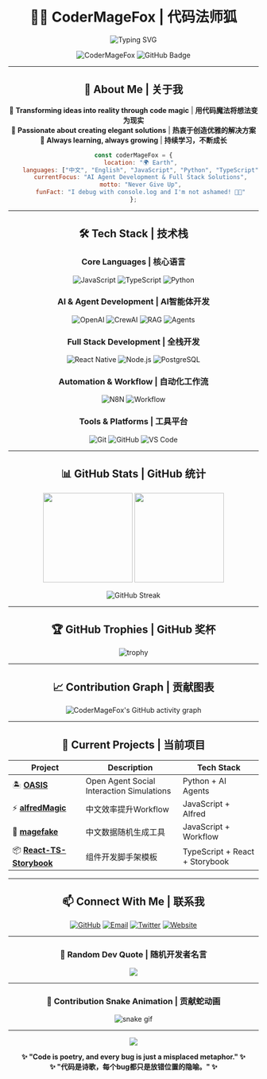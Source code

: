 <div align="center">
  
# 🧙‍♂️ CoderMageFox | 代码法师狐 
  
<img src="https://readme-typing-svg.herokuapp.com?font=Fira+Code&size=30&duration=3000&pause=1000&color=36BCF7FF&center=true&vCenter=true&width=600&lines=Welcome+to+my+magical+coding+world!;%E6%AC%A2%E8%BF%8E%E6%9D%A5%E5%88%B0%E6%88%91%E7%9A%84%E9%AD%94%E6%B3%95%E7%BC%96%E7%A8%8B%E4%B8%96%E7%95%8C!;Full+Stack+Developer;%E5%85%A8%E6%A0%88%E5%BC%80%E5%8F%91%E8%80%85;Open+Source+Enthusiast;%E5%BC%80%E6%BA%90%E7%88%B1%E5%A5%BD%E8%80%85" alt="Typing SVG" />

<p align="center">
  <img src="https://komarev.com/ghpvc/?username=CoderMageFox&label=Profile%20views&color=0e75b6&style=flat" alt="CoderMageFox" /> 
  <img src="https://img.shields.io/github/followers/CoderMageFox?label=Followers&style=social" alt="GitHub Badge">
</p>

---

## 🚀 About Me | 关于我

🔮 **Transforming ideas into reality through code magic** | **用代码魔法将想法变为现实**  
🌟 **Passionate about creating elegant solutions** | **热衷于创造优雅的解决方案**  
🎯 **Always learning, always growing** | **持续学习，不断成长**  

```javascript
const coderMageFox = {
    location: "🌍 Earth",
    languages: ["中文", "English", "JavaScript", "Python", "TypeScript"],
    currentFocus: "AI Agent Development & Full Stack Solutions",
    motto: "Never Give Up",
    funFact: "I debug with console.log and I'm not ashamed! 🐛✨"
};
```

---

## 🛠️ Tech Stack | 技术栈

<div align="center">

### Core Languages | 核心语言
![JavaScript](https://img.shields.io/badge/-JavaScript-F7DF1E?style=for-the-badge&logo=javascript&logoColor=black)
![TypeScript](https://img.shields.io/badge/-TypeScript-007ACC?style=for-the-badge&logo=typescript&logoColor=white)
![Python](https://img.shields.io/badge/-Python-3776AB?style=for-the-badge&logo=python&logoColor=white)

### AI & Agent Development | AI智能体开发
![OpenAI](https://img.shields.io/badge/-OpenAI-412991?style=for-the-badge&logo=openai&logoColor=white)
![CrewAI](https://img.shields.io/badge/-CrewAI-FF6B35?style=for-the-badge&logo=ai&logoColor=white)
![RAG](https://img.shields.io/badge/-RAG-4B8BBE?style=for-the-badge&logo=database&logoColor=white)
![Agents](https://img.shields.io/badge/-AI_Agents-00D4AA?style=for-the-badge&logo=robot&logoColor=white)

### Full Stack Development | 全栈开发
![React Native](https://img.shields.io/badge/-React_Native-61DAFB?style=for-the-badge&logo=react&logoColor=black)
![Node.js](https://img.shields.io/badge/-Node.js-339933?style=for-the-badge&logo=node.js&logoColor=white)
![PostgreSQL](https://img.shields.io/badge/-PostgreSQL-336791?style=for-the-badge&logo=postgresql&logoColor=white)

### Automation & Workflow | 自动化工作流
![N8N](https://img.shields.io/badge/-N8N-EA4B71?style=for-the-badge&logo=n8n&logoColor=white)
![Workflow](https://img.shields.io/badge/-Workflow_Automation-FF9500?style=for-the-badge&logo=workflow&logoColor=white)

### Tools & Platforms | 工具平台
![Git](https://img.shields.io/badge/-Git-F05032?style=for-the-badge&logo=git&logoColor=white)
![GitHub](https://img.shields.io/badge/-GitHub-181717?style=for-the-badge&logo=github&logoColor=white)
![VS Code](https://img.shields.io/badge/-VS%20Code-007ACC?style=for-the-badge&logo=visual-studio-code&logoColor=white)

</div>

---

## 📊 GitHub Stats | GitHub 统计

<div align="center">
  
<img height="180em" src="https://github-readme-stats.vercel.app/api?username=CoderMageFox&show_icons=true&theme=tokyonight&include_all_commits=true&count_private=true"/>
<img height="180em" src="https://github-readme-stats.vercel.app/api/top-langs/?username=CoderMageFox&layout=compact&langs_count=8&theme=tokyonight"/>

</div>

<div align="center">
  
![GitHub Streak](https://github-readme-streak-stats.herokuapp.com/?user=CoderMageFox&theme=tokyonight)

</div>

---

## 🏆 GitHub Trophies | GitHub 奖杯

<div align="center">
  
![trophy](https://github-profile-trophy.vercel.app/?username=CoderMageFox&theme=tokyonight&row=1&column=7)

</div>

---

## 📈 Contribution Graph | 贡献图表

<div align="center">

![CoderMageFox's GitHub activity graph](https://github-readme-activity-graph.vercel.app/graph?username=CoderMageFox&theme=tokyo-night)

</div>

---

## 🎯 Current Projects | 当前项目

<div align="center">

| Project | Description | Tech Stack |
|---------|-------------|------------|
| 🏝️ **[OASIS](https://github.com/camel-ai/oasis)** | Open Agent Social Interaction Simulations | Python + AI Agents |
| ⚡ **[alfredMagic](https://github.com/CoderMageFox/alfredMagic)** | 中文效率提升Workflow | JavaScript + Alfred |
| 🎲 **[magefake](https://github.com/CoderMageFox/magefake)** | 中文数据随机生成工具 | JavaScript + Workflow |
| 📦 **[React-TS-Storybook](https://github.com/CoderMageFox/react-sass-typescript-storybook-template)** | 组件开发脚手架模板 | TypeScript + React + Storybook |

</div>

---

## 📫 Connect With Me | 联系我

<div align="center">
  
[![GitHub](https://img.shields.io/badge/-GitHub-181717?style=for-the-badge&logo=github&logoColor=white)](https://github.com/CoderMageFox)
[![Email](https://img.shields.io/badge/-Email-D14836?style=for-the-badge&logo=gmail&logoColor=white)](mailto:codermagefox@codermagefox.com)
[![Twitter](https://img.shields.io/badge/-Twitter-1DA1F2?style=for-the-badge&logo=twitter&logoColor=white)](http://x.com/CoderMageFox)
[![Website](https://img.shields.io/badge/-Website-FF7139?style=for-the-badge&logo=firefox&logoColor=white)](http://www.codermagefox.com/)

</div>

---

<div align="center">
  
### 💭 Random Dev Quote | 随机开发者名言
![](https://quotes-github-readme.vercel.app/api?type=horizontal&theme=tokyonight)

---

### 🐍 Contribution Snake Animation | 贡献蛇动画
![snake gif](https://github.com/CoderMageFox/CoderMageFox/blob/output/github-contribution-grid-snake.svg)

---

<img src="https://capsule-render.vercel.app/api?type=waving&color=gradient&height=100&section=footer"/>

**✨ "Code is poetry, and every bug is just a misplaced metaphor." ✨**  
**✨ "代码是诗歌，每个bug都只是放错位置的隐喻。" ✨**

</div>